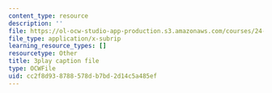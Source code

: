 ```yaml
---
content_type: resource
description: ''
file: https://ol-ocw-studio-app-production.s3.amazonaws.com/courses/24-908-creole-language-and-caribbean-identities-spring-2017/cc2f8d938788578db7bd2d14c5a485ef_p8BXCDrYliY.vtt
file_type: application/x-subrip
learning_resource_types: []
resourcetype: Other
title: 3play caption file
type: OCWFile
uid: cc2f8d93-8788-578d-b7bd-2d14c5a485ef
---
```

